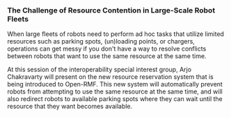 ### The Challenge of Resource Contention in Large-Scale Robot Fleets

When large fleets of robots need to perform ad hoc tasks that utilize limited resources such as parking spots, (un)loading points, or chargers, operations can get messy if you don't have a way to resolve conflicts between robots that want to use the same resource at the same time.

At this session of the interoperability special interest group, Arjo Chakravarty will present on the new resource reservation system that is being introduced to Open-RMF. This new system will automatically prevent robots from attempting to use the same resource at the same time, and will also redirect robots to available parking spots where they can wait until the resource that they want becomes available.
